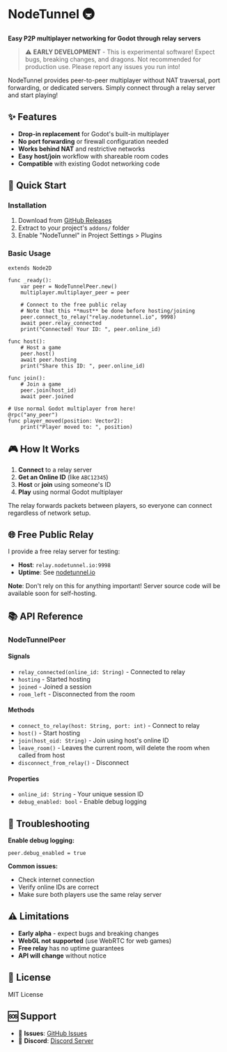 # NodeTunnel 🚇

**Easy P2P multiplayer networking for Godot through relay servers**

> ⚠️ **EARLY DEVELOPMENT** - This is experimental software! Expect bugs, breaking changes, and dragons. Not recommended for production use. Please report any issues you run into!

NodeTunnel provides peer-to-peer multiplayer without NAT traversal, port forwarding, or dedicated servers. Simply connect through a relay server and start playing!

## ✨ Features

- **Drop-in replacement** for Godot's built-in multiplayer
- **No port forwarding** or firewall configuration needed
- **Works behind NAT** and restrictive networks
- **Easy host/join** workflow with shareable room codes
- **Compatible** with existing Godot networking code

## 🚀 Quick Start

### Installation

1. Download from [GitHub Releases](https://github.com/curtjs/nodetunnel/releases)
2. Extract to your project's `addons/` folder
3. Enable "NodeTunnel" in Project Settings > Plugins

### Basic Usage

```gdscript
extends Node2D

func _ready():
    var peer = NodeTunnelPeer.new()
    multiplayer.multiplayer_peer = peer
    
    # Connect to the free public relay
    # Note that this **must** be done before hosting/joining
    peer.connect_to_relay("relay.nodetunnel.io", 9998)
    await peer.relay_connected
    print("Connected! Your ID: ", peer.online_id)

func host():
    # Host a game
    peer.host()
    await peer.hosting
    print("Share this ID: ", peer.online_id)

func join():
    # Join a game
    peer.join(host_id)
    await peer.joined

# Use normal Godot multiplayer from here!
@rpc("any_peer")
func player_moved(position: Vector2):
    print("Player moved to: ", position)
```

## 🎮 How It Works

1. **Connect** to a relay server  
2. **Get an Online ID** (like `ABC12345`)
3. **Host** or **join** using someone's ID
4. **Play** using normal Godot multiplayer

The relay forwards packets between players, so everyone can connect regardless of network setup.

## 🌐 Free Public Relay

I provide a free relay server for testing:

- **Host**: `relay.nodetunnel.io:9998`
- **Uptime**: See [nodetunnel.io](nodetunnel.io)

**Note**: Don't rely on this for anything important! Server source code will be available soon for self-hosting.

## 📚 API Reference

### NodeTunnelPeer

#### Signals
- `relay_connected(online_id: String)` - Connected to relay
- `hosting` - Started hosting  
- `joined` - Joined a session
- `room_left` - Disconnected from the room

#### Methods
- `connect_to_relay(host: String, port: int)` - Connect to relay
- `host()` - Start hosting
- `join(host_oid: String)` - Join using host's online ID
- `leave_room()` - Leaves the current room, will delete the room when called from host
- `disconnect_from_relay()` - Disconnect

#### Properties  
- `online_id: String` - Your unique session ID
- `debug_enabled: bool` - Enable debug logging

## 🔧 Troubleshooting

**Enable debug logging:**
```gdscript
peer.debug_enabled = true
```

**Common issues:**
- Check internet connection
- Verify online IDs are correct
- Make sure both players use the same relay server

## ⚠️ Limitations

- **Early alpha** - expect bugs and breaking changes
- **WebGL not supported** (use WebRTC for web games)  
- **Free relay** has no uptime guarantees
- **API will change** without notice

## 📄 License

MIT License

## 🆘 Support

- 🐛 **Issues**: [GitHub Issues](https://github.com/curtjs/nodetunnel/issues)
- 💬 **Discord**: [Discord Server](https://discord.com/invite/qxjZ3hFVVR)

